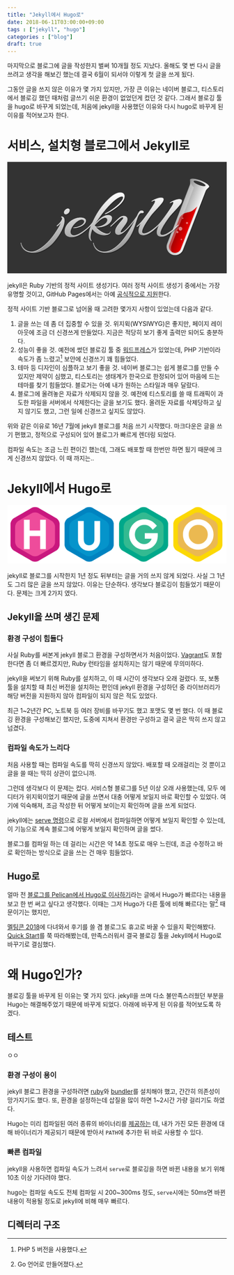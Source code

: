 ```yaml
---
title: "Jekyll에서 Hugo로"
date: 2018-06-11T03:00:00+09:00
tags : ["jekyll", "hugo"]
categories : ["blog"]
draft: true
---
```


 마지막으로 블로그에 글을 작성한지 벌써 10개월 정도 지났다.
 올해도 몇 번 다시 글을 쓰려고 생각을 해보긴 했는데 결국 6월이 되서야 이렇게 첫 글을 쓰게 됬다.

 그동안 글을 쓰지 않은 이유가 몇 가지 있지만, 가장 큰 이유는 네이버 블로그, 티스토리에서 블로깅 했던 때처럼 글쓰기 쉬운 환경이 없었던게 컸던 것 같다.
 그래서 블로깅 툴을 hugo로 바꾸게 되었는데, 처음에 jekyll을 사용했던 이유와 다시 hugo로 바꾸게 된 이유를 적어보고자 한다.

# 서비스, 설치형 블로그에서 Jekyll로
![Jekyll](img/jekyll-logo.svg)

 jekyll은 Ruby 기반의 정적 사이트 생성기다.
 여러 정적 사이트 생성기 중에서는 가장 유명할 것이고, GitHub Pages에서는 아예 [공식적으로 지원](https://help.github.com/articles/using-jekyll-as-a-static-site-generator-with-github-pages/)한다.

 정적 사이트 기반 블로그로 넘어올 때 고려한 몇가지 사항이 있었는데 다음과 같다.

 1. 글을 쓰는 데 좀 더 집중할 수 있을 것. 위지윅(WYSIWYG)은 좋지만, 페이지 레이아웃에 조금 더 신경쓰게 만들었다. 지금은 적당히 보기 좋게 출력만 되어도 충분하다.
 2. 성능이 좋을 것. 예전에 썼던 블로깅 툴 중 [워드프레스](https://ko.wordpress.com/)가 있었는데, PHP 기반이라 속도가 좀 느렸고[^1] 보안에 신경쓰기 꽤 힘들었다.
 3. 테마 등 디자인이 심플하고 보기 좋을 것. 네이버 블로그는 쉽게 블로그를 만들 수 있지만 제약이 심했고, 티스토리는 생태계가 한국으로 한정되어 있어 마음에 드는 테마를 찾기 힘들었다. 블로거는 아예 내가 원하는 스타일과 매우 달랐다.
 4. 블로그에 올려놓은 자료가 삭제되지 않을 것. 예전에 티스토리를 쓸 때 트래픽이 과도한 파일을 서버에서 삭제한다는 글을 보기도 했다. 올려둔 자료를 삭제당하고 싶지 않기도 했고, 그런 일에 신경쓰고 싶지도 않았다.

 위와 같은 이유로 16년 7월에 jekyll 블로그를 처음 쓰기 시작했다.
 마크다운은 글을 쓰기 편했고, 정적으로 구성되어 있어 블로그가 빠르게 렌더링 되었다.

 컴파일 속도는 조금 느린 편이긴 했는데, 그래도 배포할 때 한번만 하면 됬기 때문에 크게 신경쓰지 않았다. 이 때 까지는..

# Jekyll에서 Hugo로
![Hugo](img/hugo-logo.png)

 jekyll로 블로그를 시작한지 1년 정도 뒤부터는 글을 거의 쓰지 않게 되었다. 사실 그 1년도 그리 많은 글을 쓰지 않았다.
 이유는 단순하다. 생각보다 블로깅이 힘들었기 때문이다.
 문제는 크게 2가지 였다.

## Jekyll을 쓰며 생긴 문제

### 환경 구성이 힘들다
 사실 Ruby를 써본게 jekyll 블로그 환경을 구성하면서가 처음이었다. 
 [Vagrant](https://www.vagrantup.com/)도 포함한다면 좀 더 빠르겠지만, Ruby 런타임을 설치하지는 않기 때문에 무의미하다.

 jekyll을 써보기 위해 Ruby를 설치하고, 이 때 시간이 생각보다 오래 걸렸다. 또, 보통 툴을 설치할 때 최신 버전을 설치하는 편인데 jekyll 환경을 구성하던 중 라이브러리가 해당 버전을 지원하지 않아 컴파일이 되지 않은 적도 있었다.

 최근 1~2년간 PC, 노트북 등 여러 장비를 바꾸기도 했고 포맷도 몇 번 했다.
 이 때 블로깅 환경을 구성해보긴 했지만, 도중에 지쳐서 환경만 구성하고 결국 글은 딱히 쓰지 않고 넘겼다.

### 컴파일 속도가 느리다
 처음 사용할 때는 컴파일 속도를 딱히 신경쓰지 않았다.
 배포할 때 오래걸리는 것 뿐이고 글을 쓸 때는 딱히 상관이 없으니까.

 그런데 생각보다 이 문제는 컸다.
 서비스형 블로그를 5년 이상 오래 사용했는데, 모두 에디터가 위지윅이었기 때문에 글을 쓰면서 대충 어떻게 보일지 바로 확인할 수 있었다.
 여기에 익숙해져, 조금 작성한 뒤 어떻게 보이는지 확인하며 글을 쓰게 되었다.

 jekyll에는 [serve 명령](http://jekyllrb-ko.github.io/docs/usage/)으로 로컬 서버에서 컴파일하면 어떻게 보일지 확인할 수 있는데, 이 기능으로 계속 블로그에 어떻게 보일지 확인하며 글을 썼다.

 블로그를 컴파일 하는 데 걸리는 시간은 약 14초 정도로 매우 느린데, 조금 수정하고 바로 확인하는 방식으로 글을 쓰는 건 매우 힘들었다.

## Hugo로
 얼마 전 [블로그를 Pelican에서 Hugo로 이사하기](https://libsora.so/posts/migration-from-pelican-to-hugo-post-mortem/)라는 글에서 Hugo가 빠르다는 내용을 보고 한 번 써고 싶다고 생각했다.
 이때는 그저 Hugo가 다른 툴에 비해 빠르다는 말[^2] 때문이기는 했지만, 


 [멜팅콘 2018](https://meltingcon.github.io/2018/)에 다녀와서 후기를 쓸 겸 블로그도 휴고로 바꿀 수 있을지 확인해봤다.
 [Quick Start](https://gohugo.io/getting-started/quick-start/)를 쭉 따라해봤는데, 만족스러워서 결국 블로깅 툴을 Jekyll에서 Hugo로 바꾸기로 결심했다.

# 왜 Hugo인가?
 블로깅 툴을 바꾸게 된 이유는 몇 가지 있다.
 jekyll을 쓰며 다소 불만족스러웠던 부분을 Hugo는 해결해주었기 때문에 바꾸게 되었다.
 아래에 바꾸게 된 이유를 적어보도록 하겠다.

## 테스트
ㅇㅇ

### 환경 구성이 용이
 jekyll 블로그 환경을 구성하려면 [ruby](https://www.ruby-lang.org/ko/)와 [bundler](https://bundler.io/)를 설치해야 했고, 간간히 의존성이 망가지기도 했다. 또, 환경을 설정하는데 삽질을 많이 하면 1~2시간 가량 걸리기도 하였다.

 Hugo는 미리 컴파일된 여러 종류의 바이너리를 [제공하는](https://github.com/gohugoio/hugo/releases) 데, 내가 가진 모든 환경에 대해 바이너리가 제공되기 때문에 받아서 `PATH`에 추가한 뒤 바로 사용할 수 있다.


### 빠른 컴파일
 jekyll을 사용하면 컴파일 속도가 느려서 `serve`로 블로깅을 하면 바뀐 내용을 보기 위해 10초 이상 기다려야 했다.

 hugo는 컴파일 속도도 전체 컴파일 시 200~300ms 정도, `serve`시에는 50ms면 바뀐 내용이 적용될 정도로 jekyll에 비해 매우 빠르다.

## 디렉터리 구조
 
[^1]: PHP 5 버전을 사용했다.
[^2]: Go 언어로 만들어졌다.